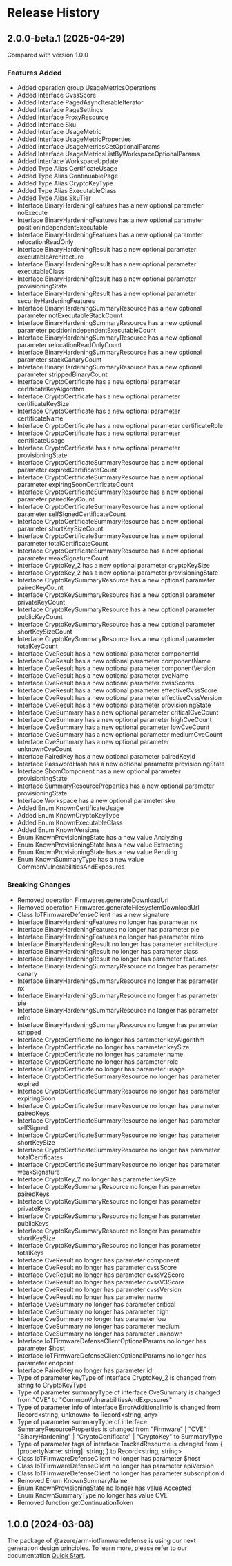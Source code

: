# Release History
    
## 2.0.0-beta.1 (2025-04-29)
Compared with version 1.0.0
    
### Features Added

  - Added operation group UsageMetricsOperations
  - Added Interface CvssScore
  - Added Interface PagedAsyncIterableIterator
  - Added Interface PageSettings
  - Added Interface ProxyResource
  - Added Interface Sku
  - Added Interface UsageMetric
  - Added Interface UsageMetricProperties
  - Added Interface UsageMetricsGetOptionalParams
  - Added Interface UsageMetricsListByWorkspaceOptionalParams
  - Added Interface WorkspaceUpdate
  - Added Type Alias CertificateUsage
  - Added Type Alias ContinuablePage
  - Added Type Alias CryptoKeyType
  - Added Type Alias ExecutableClass
  - Added Type Alias SkuTier
  - Interface BinaryHardeningFeatures has a new optional parameter noExecute
  - Interface BinaryHardeningFeatures has a new optional parameter positionIndependentExecutable
  - Interface BinaryHardeningFeatures has a new optional parameter relocationReadOnly
  - Interface BinaryHardeningResult has a new optional parameter executableArchitecture
  - Interface BinaryHardeningResult has a new optional parameter executableClass
  - Interface BinaryHardeningResult has a new optional parameter provisioningState
  - Interface BinaryHardeningResult has a new optional parameter securityHardeningFeatures
  - Interface BinaryHardeningSummaryResource has a new optional parameter notExecutableStackCount
  - Interface BinaryHardeningSummaryResource has a new optional parameter positionIndependentExecutableCount
  - Interface BinaryHardeningSummaryResource has a new optional parameter relocationReadOnlyCount
  - Interface BinaryHardeningSummaryResource has a new optional parameter stackCanaryCount
  - Interface BinaryHardeningSummaryResource has a new optional parameter strippedBinaryCount
  - Interface CryptoCertificate has a new optional parameter certificateKeyAlgorithm
  - Interface CryptoCertificate has a new optional parameter certificateKeySize
  - Interface CryptoCertificate has a new optional parameter certificateName
  - Interface CryptoCertificate has a new optional parameter certificateRole
  - Interface CryptoCertificate has a new optional parameter certificateUsage
  - Interface CryptoCertificate has a new optional parameter provisioningState
  - Interface CryptoCertificateSummaryResource has a new optional parameter expiredCertificateCount
  - Interface CryptoCertificateSummaryResource has a new optional parameter expiringSoonCertificateCount
  - Interface CryptoCertificateSummaryResource has a new optional parameter pairedKeyCount
  - Interface CryptoCertificateSummaryResource has a new optional parameter selfSignedCertificateCount
  - Interface CryptoCertificateSummaryResource has a new optional parameter shortKeySizeCount
  - Interface CryptoCertificateSummaryResource has a new optional parameter totalCertificateCount
  - Interface CryptoCertificateSummaryResource has a new optional parameter weakSignatureCount
  - Interface CryptoKey_2 has a new optional parameter cryptoKeySize
  - Interface CryptoKey_2 has a new optional parameter provisioningState
  - Interface CryptoKeySummaryResource has a new optional parameter pairedKeyCount
  - Interface CryptoKeySummaryResource has a new optional parameter privateKeyCount
  - Interface CryptoKeySummaryResource has a new optional parameter publicKeyCount
  - Interface CryptoKeySummaryResource has a new optional parameter shortKeySizeCount
  - Interface CryptoKeySummaryResource has a new optional parameter totalKeyCount
  - Interface CveResult has a new optional parameter componentId
  - Interface CveResult has a new optional parameter componentName
  - Interface CveResult has a new optional parameter componentVersion
  - Interface CveResult has a new optional parameter cveName
  - Interface CveResult has a new optional parameter cvssScores
  - Interface CveResult has a new optional parameter effectiveCvssScore
  - Interface CveResult has a new optional parameter effectiveCvssVersion
  - Interface CveResult has a new optional parameter provisioningState
  - Interface CveSummary has a new optional parameter criticalCveCount
  - Interface CveSummary has a new optional parameter highCveCount
  - Interface CveSummary has a new optional parameter lowCveCount
  - Interface CveSummary has a new optional parameter mediumCveCount
  - Interface CveSummary has a new optional parameter unknownCveCount
  - Interface PairedKey has a new optional parameter pairedKeyId
  - Interface PasswordHash has a new optional parameter provisioningState
  - Interface SbomComponent has a new optional parameter provisioningState
  - Interface SummaryResourceProperties has a new optional parameter provisioningState
  - Interface Workspace has a new optional parameter sku
  - Added Enum KnownCertificateUsage
  - Added Enum KnownCryptoKeyType
  - Added Enum KnownExecutableClass
  - Added Enum KnownVersions
  - Enum KnownProvisioningState has a new value Analyzing
  - Enum KnownProvisioningState has a new value Extracting
  - Enum KnownProvisioningState has a new value Pending
  - Enum KnownSummaryType has a new value CommonVulnerabilitiesAndExposures

### Breaking Changes

  - Removed operation Firmwares.generateDownloadUrl
  - Removed operation Firmwares.generateFilesystemDownloadUrl
  - Class IoTFirmwareDefenseClient has a new signature
  - Interface BinaryHardeningFeatures no longer has parameter nx
  - Interface BinaryHardeningFeatures no longer has parameter pie
  - Interface BinaryHardeningFeatures no longer has parameter relro
  - Interface BinaryHardeningResult no longer has parameter architecture
  - Interface BinaryHardeningResult no longer has parameter class
  - Interface BinaryHardeningResult no longer has parameter features
  - Interface BinaryHardeningSummaryResource no longer has parameter canary
  - Interface BinaryHardeningSummaryResource no longer has parameter nx
  - Interface BinaryHardeningSummaryResource no longer has parameter pie
  - Interface BinaryHardeningSummaryResource no longer has parameter relro
  - Interface BinaryHardeningSummaryResource no longer has parameter stripped
  - Interface CryptoCertificate no longer has parameter keyAlgorithm
  - Interface CryptoCertificate no longer has parameter keySize
  - Interface CryptoCertificate no longer has parameter name
  - Interface CryptoCertificate no longer has parameter role
  - Interface CryptoCertificate no longer has parameter usage
  - Interface CryptoCertificateSummaryResource no longer has parameter expired
  - Interface CryptoCertificateSummaryResource no longer has parameter expiringSoon
  - Interface CryptoCertificateSummaryResource no longer has parameter pairedKeys
  - Interface CryptoCertificateSummaryResource no longer has parameter selfSigned
  - Interface CryptoCertificateSummaryResource no longer has parameter shortKeySize
  - Interface CryptoCertificateSummaryResource no longer has parameter totalCertificates
  - Interface CryptoCertificateSummaryResource no longer has parameter weakSignature
  - Interface CryptoKey_2 no longer has parameter keySize
  - Interface CryptoKeySummaryResource no longer has parameter pairedKeys
  - Interface CryptoKeySummaryResource no longer has parameter privateKeys
  - Interface CryptoKeySummaryResource no longer has parameter publicKeys
  - Interface CryptoKeySummaryResource no longer has parameter shortKeySize
  - Interface CryptoKeySummaryResource no longer has parameter totalKeys
  - Interface CveResult no longer has parameter component
  - Interface CveResult no longer has parameter cvssScore
  - Interface CveResult no longer has parameter cvssV2Score
  - Interface CveResult no longer has parameter cvssV3Score
  - Interface CveResult no longer has parameter cvssVersion
  - Interface CveResult no longer has parameter name
  - Interface CveSummary no longer has parameter critical
  - Interface CveSummary no longer has parameter high
  - Interface CveSummary no longer has parameter low
  - Interface CveSummary no longer has parameter medium
  - Interface CveSummary no longer has parameter unknown
  - Interface IoTFirmwareDefenseClientOptionalParams no longer has parameter $host
  - Interface IoTFirmwareDefenseClientOptionalParams no longer has parameter endpoint
  - Interface PairedKey no longer has parameter id
  - Type of parameter keyType of interface CryptoKey_2 is changed from string to CryptoKeyType
  - Type of parameter summaryType of interface CveSummary is changed from "CVE" to "CommonVulnerabilitiesAndExposures"
  - Type of parameter info of interface ErrorAdditionalInfo is changed from Record<string, unknown> to Record<string, any>
  - Type of parameter summaryType of interface SummaryResourceProperties is changed from "Firmware" | "CVE" | "BinaryHardening" | "CryptoCertificate" | "CryptoKey" to SummaryType
  - Type of parameter tags of interface TrackedResource is changed from {
        [propertyName: string]: string;
    } to Record<string, string>
  - Class IoTFirmwareDefenseClient no longer has parameter $host
  - Class IoTFirmwareDefenseClient no longer has parameter apiVersion
  - Class IoTFirmwareDefenseClient no longer has parameter subscriptionId
  - Removed Enum KnownSummaryName
  - Enum KnownProvisioningState no longer has value Accepted
  - Enum KnownSummaryType no longer has value CVE
  - Removed function getContinuationToken
    
    
## 1.0.0 (2024-03-08)

The package of @azure/arm-iotfirmwaredefense is using our next generation design principles. To learn more, please refer to our documentation [Quick Start](https://aka.ms/azsdk/js/mgmt/quickstart ).
